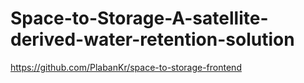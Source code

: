 # Space-to-Storage-A-satellite-derived-water-retention-solution
https://github.com/PlabanKr/space-to-storage-frontend
